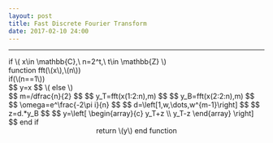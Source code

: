 ```yaml
---
layout: post
title: Fast Discrete Fourier Transform
date: 2017-02-10 24:00
---
```


----------------
<div>
if \( x\in \mathbb{C},\ n=2^t,\ t\in \mathbb{Z} \) <br/>
function fft(\(x\),\(n\)) <br/>
if(\(n==1\)) <br/>
$$ y=x $$
\( else \) <br/>
$$ m=/dfrac{n}{2} $$
$$ y_T=fft(x(1:2:n),m) $$
$$ y_B=fft(x(2:2:n),m) $$
$$ \omega=e^\frac{-2\pi i}{n} $$
$$ d=\left[1,w,\dots,w^{m-1}\right] $$
$$ z=d.*y_B $$
$$ y=\left[
		\begin{array}{c}
		y_T+z \\
		y_T-z
		\end{array}
\right] $$
end if <br/>
<center>
return \(y\)
end function
</center>
</div>

